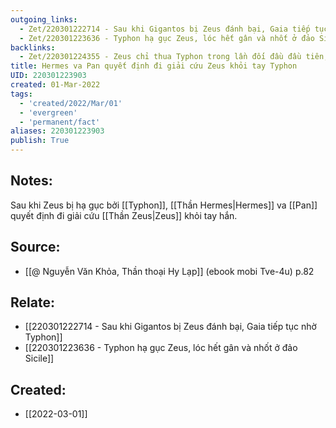 ```yaml
---
outgoing_links:
  - Zet/220301222714 - Sau khi Gigantos bị Zeus đánh bại, Gaia tiếp tục nhờ Typhon
  - Zet/220301223636 - Typhon hạ gục Zeus, lóc hết gân và nhốt ở đảo Sicile
backlinks:
  - Zet/220301224355 - Zeus chỉ thua Typhon trong lần đối đầu đầu tiên, lần 2 Zeus thắng
title: Hermes va Pan quyết định đi giải cứu Zeus khỏi tay Typhon
UID: 220301223903
created: 01-Mar-2022
tags:
  - 'created/2022/Mar/01'
  - 'evergreen'
  - 'permanent/fact'
aliases: 220301223903
publish: True
---
```

## Notes:
Sau khi Zeus bị hạ gục bởi [[Typhon]], [[Thần Hermes|Hermes]] va [[Pan]] quyết định đi giải cứu [[Thần Zeus|Zeus]] khỏi tay hắn.

## Source:
- [[@ Nguyễn Văn Khỏa, Thần thoại Hy Lạp]] (ebook mobi Tve-4u) p.82

## Relate:
- [[220301222714 - Sau khi Gigantos bị Zeus đánh bại, Gaia tiếp tục nhờ Typhon]]
- [[220301223636 - Typhon hạ gục Zeus, lóc hết gân và nhốt ở đảo Sicile]]
## Created:
- [[2022-03-01]]
